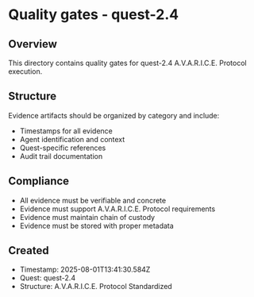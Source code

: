 # Quality gates - quest-2.4

## Overview

This directory contains quality gates for quest-2.4 A.V.A.R.I.C.E. Protocol execution.

## Structure

Evidence artifacts should be organized by category and include:

- Timestamps for all evidence
- Agent identification and context
- Quest-specific references
- Audit trail documentation

## Compliance

- All evidence must be verifiable and concrete
- Evidence must support A.V.A.R.I.C.E. Protocol requirements
- Evidence must maintain chain of custody
- Evidence must be stored with proper metadata

## Created

- Timestamp: 2025-08-01T13:41:30.584Z
- Quest: quest-2.4
- Structure: A.V.A.R.I.C.E. Protocol Standardized

